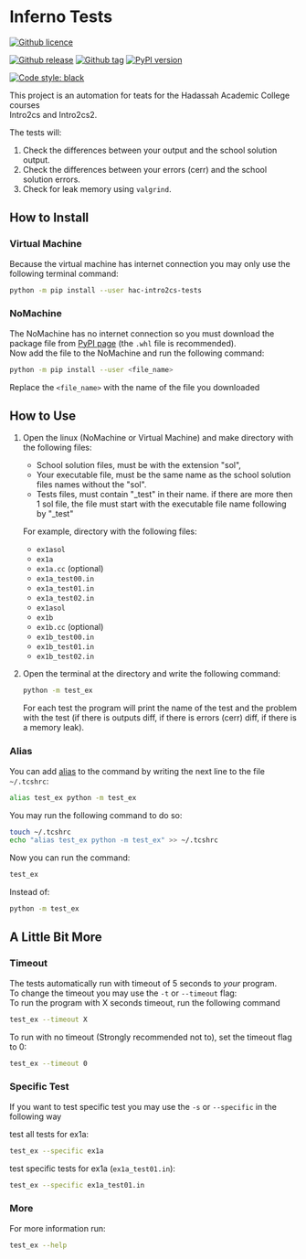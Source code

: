# Inferno Tests #
[![Github licence](https://img.shields.io/github/license/hodvak/inferno-tests)](https://github.com/hodvak/inferno-tests/blob/master/LICENSE)

[![Github release](https://badgen.net/github/release/hodvak/inferno-tests)](https://github.com/hodvak/inferno-tests/releases/latest)
[![Github tag](https://badgen.net/github/tag/hodvak/inferno-tests)](https://github.com/hodvak/inferno-tests/tags/)
[![PyPI version](https://img.shields.io/pypi/v/hac-intro2cs-tests)](https://pypi.org/project/hac-intro2cs-tests/)

[![Code style: black](https://img.shields.io/badge/code%20style-black-000000.svg)](https://github.com/psf/black)

This project is an automation for teats for the Hadassah Academic College courses  
Intro2cs and Intro2cs2.

The tests will:
1. Check the differences between your output and the school solution output.
2. Check the differences between your errors (cerr) and the school solution errors.
3. Check for leak memory using `valgrind`.

## How to Install ##
### Virtual Machine ###
Because the virtual machine has internet connection you may only use the following terminal command:
```sh
python -m pip install --user hac-intro2cs-tests
``` 
### NoMachine ###
The NoMachine has no internet connection so you must download the package 
file from [PyPI page](https://pypi.org/project/hac-intro2cs-tests/#files) (the `.whl` file is recommended).  
Now add the file to the NoMachine and run the following command:
```sh
python -m pip install --user <file_name>
``` 
Replace the `<file_name>` with the name of the file you downloaded

## How to Use ##
1. Open the linux (NoMachine or Virtual Machine) and make directory with the following files:
   * School solution files, must be with the extension "sol",  
   * Your executable file, must be the same name as the school solution files names without the "sol".
   * Tests files, must contain "\_test" in their name.
     if there are more then 1 sol file, the file must start with the executable file name following by "\_test"
   
   For example, directory with the following files:
   * `ex1asol`
   * `ex1a`
   * `ex1a.cc` (optional)
   * `ex1a_test00.in`
   * `ex1a_test01.in`
   * `ex1a_test02.in` 
   * `ex1asol`
   * `ex1b`
   * `ex1b.cc` (optional)
   * `ex1b_test00.in`
   * `ex1b_test01.in`
   * `ex1b_test02.in` 
   
   
2. Open the terminal at the directory and write the following command:  
   ```sh
   python -m test_ex
   ```
   For each test the program will print the name of the test and the problem with the test 
   (if there is outputs diff, if there is errors (cerr) diff, if there is a memory leak).  

### Alias ###
You can add [alias](https://www.tecmint.com/create-alias-in-linux/) to the command by writing the next line to the file `~/.tcshrc`:
```sh
alias test_ex python -m test_ex
``` 
You may run the following command to do so:
```sh
touch ~/.tcshrc
echo "alias test_ex python -m test_ex" >> ~/.tcshrc
```

Now you can run the command:
```sh
test_ex
``` 
Instead of: 
```sh
python -m test_ex
``` 

## A Little Bit More ##
### Timeout ##
The tests automatically run with timeout of 5 seconds to *your* program.  
To change the timeout you may use the `-t` or `--timeout` flag:  
To run the program with X seconds timeout, run the following command
```sh
test_ex --timeout X
```
To run with no timeout (Strongly recommended not to), set the timeout flag to 0:
```sh
test_ex --timeout 0
```
### Specific Test ###
If you want to test specific test you may use the `-s` or `--specific` in the following way

test all tests for ex1a:
```sh
test_ex --specific ex1a
``` 
test specific tests for ex1a (`ex1a_test01.in`):
```sh
test_ex --specific ex1a_test01.in
``` 
### More ###
For more information run:
```sh
test_ex --help
```
